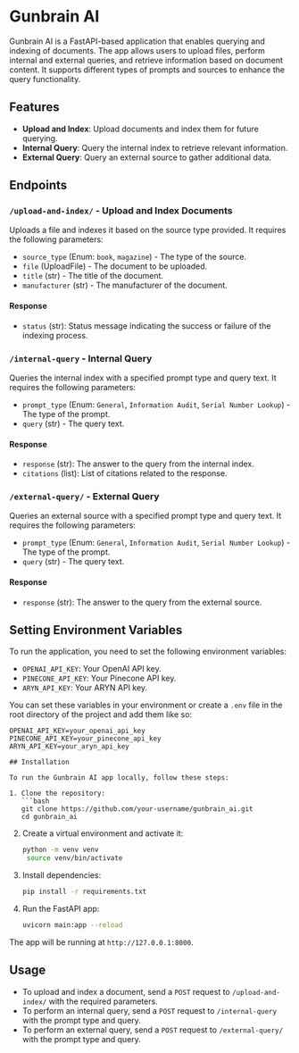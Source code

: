 # Gunbrain AI

Gunbrain AI is a FastAPI-based application that enables querying and indexing of documents. The app allows users to upload files, perform internal and external queries, and retrieve information based on document content. It supports different types of prompts and sources to enhance the query functionality.

## Features

- **Upload and Index**: Upload documents and index them for future querying.
- **Internal Query**: Query the internal index to retrieve relevant information.
- **External Query**: Query an external source to gather additional data.

## Endpoints

### `/upload-and-index/` - Upload and Index Documents

Uploads a file and indexes it based on the source type provided. It requires the following parameters:

- `source_type` (Enum: `book`, `magazine`) - The type of the source.
- `file` (UploadFile) - The document to be uploaded.
- `title` (str) - The title of the document.
- `manufacturer` (str) - The manufacturer of the document.

#### Response

- `status` (str): Status message indicating the success or failure of the indexing process.

### `/internal-query` - Internal Query

Queries the internal index with a specified prompt type and query text. It requires the following parameters:

- `prompt_type` (Enum: `General`, `Information Audit`, `Serial Number Lookup`) - The type of the prompt.
- `query` (str) - The query text.

#### Response

- `response` (str): The answer to the query from the internal index.
- `citations` (list): List of citations related to the response.

### `/external-query/` - External Query

Queries an external source with a specified prompt type and query text. It requires the following parameters:

- `prompt_type` (Enum: `General`, `Information Audit`, `Serial Number Lookup`) - The type of the prompt.
- `query` (str) - The query text.

#### Response

- `response` (str): The answer to the query from the external source.
## Setting Environment Variables

To run the application, you need to set the following environment variables:

- `OPENAI_API_KEY`: Your OpenAI API key.
- `PINECONE_API_KEY`: Your Pinecone API key.
- `ARYN_API_KEY`: Your ARYN API key.

You can set these variables in your environment or create a `.env` file in the root directory of the project and add them like so:

```env
OPENAI_API_KEY=your_openai_api_key
PINECONE_API_KEY=your_pinecone_api_key
ARYN_API_KEY=your_aryn_api_key

## Installation

To run the Gunbrain AI app locally, follow these steps:

1. Clone the repository:
   ```bash
   git clone https://github.com/your-username/gunbrain_ai.git
   cd gunbrain_ai
   ```
2. Create a virtual environment and activate it:
   ```bash
   python -m venv venv
    source venv/bin/activate
    ```
3. Install dependencies:
   ```bash
   pip install -r requirements.txt
   ```
4. Run the FastAPI app:
   ```bash
   uvicorn main:app --reload
   ```
The app will be running at `http://127.0.0.1:8000`.

## Usage

- To upload and index a document, send a `POST` request to `/upload-and-index/` with the required parameters.
- To perform an internal query, send a `POST` request to `/internal-query` with the prompt type and query.
- To perform an external query, send a `POST` request to `/external-query/` with the prompt type and query.

